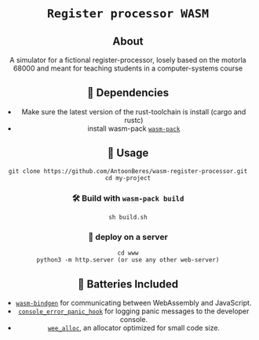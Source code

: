 <div align="center">

  <h1><code>Register processor WASM</code></h1>

## About


A simulator for a fictional register-processor, losely based on the motorla 68000 and meant for teaching students in a computer-systems course

## 🚴 Dependencies
  - Make sure the latest version of the rust-toolchain is install (cargo and rustc)
  - install wasm-pack [`wasm-pack`](https://rustwasm.github.io/wasm-pack/installer/)
  
## 🚴 Usage

```
git clone https://github.com/AntoonBeres/wasm-register-processor.git
cd my-project
```

### 🛠️ Build with `wasm-pack build`

```
sh build.sh
```


### 🎁 deploy on a server

```
cd www
python3 -m http.server (or use any other web-server)
```

## 🔋 Batteries Included

* [`wasm-bindgen`](https://github.com/rustwasm/wasm-bindgen) for communicating
  between WebAssembly and JavaScript.
* [`console_error_panic_hook`](https://github.com/rustwasm/console_error_panic_hook)
  for logging panic messages to the developer console.
* [`wee_alloc`](https://github.com/rustwasm/wee_alloc), an allocator optimized
  for small code size.
